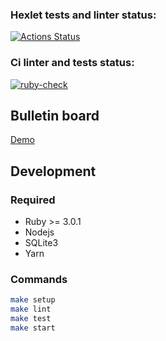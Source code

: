 ### Hexlet tests and linter status:
[![Actions Status](https://github.com/SaenkoJr/rails-project-lvl3/workflows/hexlet-check/badge.svg)](https://github.com/SaenkoJr/rails-project-lvl3/actions)

### Ci linter and tests status:
[![ruby-check](https://github.com/SaenkoJr/rails-project-lvl3/actions/workflows/ruby-check.yml/badge.svg?branch=main)](https://github.com/SaenkoJr/rails-project-lvl3/actions/workflows/ruby-check.yml)

## Bulletin board
[Demo](https://simple-bulletin-board.herokuapp.com)

## Development

### Required
* Ruby >= 3.0.1
* Nodejs
* SQLite3
* Yarn

### Commands
```sh
make setup
make lint
make test
make start
```
